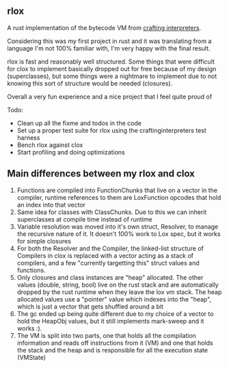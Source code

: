 rlox
---

A rust implementation of the bytecode VM from [crafting interpreters](https://craftinginterpreters.com/).

Considering this was my first project in rust and it was translating from a language I'm not 100% familiar with, I'm very happy with the final result. 

rlox is fast and reasonably well structured. Some things that were difficult for clox to implement basically dropped out for free because of my design (superclasses), but some things were a nightmare to implement due to not knowing this sort of structure would be needed (closures).

Overall a very fun experience and a nice project that I feel quite proud of

Todo:
-  Clean up all the fixme and todos in the code
-  Set up a proper test suite for rlox using the craftinginterpreters test harness
-  Bench rlox against clox
-  Start profiling and doing optimizations

Main differences between my rlox and clox
---
1. Functions are compiled into FunctionChunks that live on a vector in the compiler, runtime references to them are LoxFunction opcodes that hold an index into that vector
2. Same idea for classes with ClassChunks. Due to this we can inherit superclasses at compile time instead of runtime
3. Variable resolution was moved into it's own struct, Resolver, to manage the recursive nature of it. It doesn't 100% work to Lox spec, but it works for simple closures
4. For both the Resolver and the Compiler, the linked-list structure of Compilers in clox is replaced with a vector acting as a stack of compilers, and a few "currently targetting this" struct values and functions.
5. Only closures and class instances are "heap" allocated. The other values (double, string, bool) live on the rust stack and are automatically dropped by the rust runtime when they leave the lox vm stack. The heap allocated values use a "pointer" value which indexes into the "heap", which is just a vector that gets shuffled around a bit
6. The gc ended up being quite different due to my choice of a vector to hold the HeapObj values, but it still implements mark-sweep and it works :).
7. The VM is split into two parts, one that holds all the compilation information and reads off instructions from it (VM) and one that holds the stack and the heap and is responsible for all the execution state (VMState)
